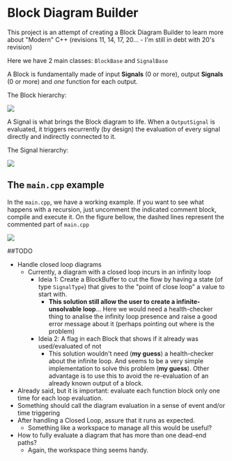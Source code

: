 # Block Diagram Builder

This project is an attempt of creating a Block Diagram Builder to learn more about "Modern" C++ (revisions 11, 14, 17, 20... - I'm still in debt with 20's revision)

Here we have 2 main classes: `BlockBase` and `SignalBase`

A Block is fundamentally made of input **Signals** (0 or more), output **Signals** (0 or more) and *one* function for each output.

The Block hierarchy:

![](./Images/Blocks.png)

A Signal is what brings the Block diagram to life. When a `OutputSignal` is evaluated, it triggers recurrently (by design) the evaluation of every signal directly and indirectly connected to it.

The Signal hierarchy:

![](./Images/Signals.png)


## The `main.cpp` example

In the `main.cpp`, we have a working example. If you want to see what happens with a recursion, just uncomment the indicated comment block, compile and execute it. On the figure bellow, the dashed lines represent the commented part of `main.cpp`

![](./Images/main_example.png)

##TODO

* Handle closed loop diagrams
    * Currently, a diagram with a closed loop incurs in an infinity loop
        * Ideia 1: Create a BlockBuffer to cut the flow by having a state (of type `SignalType`) that gives to the "point of close loop" a value to start with.
          * **This solution still allow the user to create a infinite-unsolvable loop**... Here we would need a health-checker thing to analise the infinity loop presence and raise a good error message about it (perhaps pointing out where is the problem)
        * Ideia 2: A flag in each Block that shows if it already was used/evaluated of not
            * This solution wouldn't need (**my guess**) a health-checker about the infinite loop. And seems to be a very simple implementation to solve this problem (**my guess**). Other advantage is to use this to avoid the re-evaluation of an already known output of a block.
* Already said, but it is important: evaluate each function block only one time for each loop evaluation.
* Something should call the diagram evaluation in a sense of event and/or time triggering 
* After handling a Closed Loop, assure that it runs as expected.
    * Something like a workspace to manage all this would be useful?
* How to fully evaluate a diagram that has more than one dead-end paths?
    * Again, the workspace thing seems handy.
